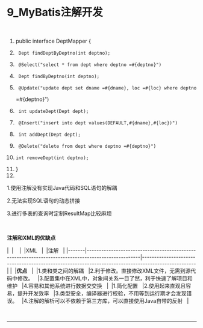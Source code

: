 ﻿
# 9_MyBatis注解开发




  




1.  public interface DeptMapper {
2.      Dept findDeptByDeptno(int deptno);
3.      @Select("select * from dept where deptno =#{deptno}")
4.      Dept findByDeptno(int deptno);
5.      @Update("update dept set dname =#{dname}, loc =#{loc} where deptno
    =#{deptno}")
6.      int updateDept(Dept dept);
7.      @Insert("insert into dept values(DEFAULT,#{dname},#{loc})")
8.      int addDept(Dept dept);
9.      @Delete("delete from dept where deptno =#{deptno}")
10.     int removeDept(int deptno);
11. }
12.   




1.使用注解没有实现Java代码和SQL语句的解耦 

2.无法实现SQL语句的动态拼接 

3.进行多表的查询时定制ResultMap比较麻烦 

  

**注解和XML的优缺点**             


|       |       |                                                                                                    |XML                                                                                                 |                                                                                                    |注解                                                                                                  |
|-------|----------------------------------------------------------------------------------------------------|----------------------------------------------------------------------------------------------------|
|       |**优点**   |                                                                                                    |1.类和类之间的解耦                                                                                          |2.利于修改。直接修改XML文件，无需到源代码中修改。                                                                         |3.配置集中在XML中，对象间关系一目了然，利于快速了解项目和维护                                                                   |4.容易和其他系统进行数据交交换                                                                                    |                                                                                                    |1.简化配置                                                                                              |2.使用起来直观且容易，提升开发效率                                                                                  |3.类型安全，编译器进行校验，不用等到运行期才会发现错误。                                                                       |4.注解的解析可以不依赖于第三方库，可以直接使用Java自带的反射                                                                   |

  



------------------------------------------------------------

